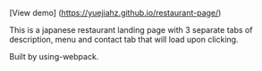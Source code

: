[View demo] (https://yuejiahz.github.io/restaurant-page/)

This is a japanese restaurant landing page with 3 separate tabs of description, menu and contact tab that will load upon clicking. 

Built by using-webpack.
